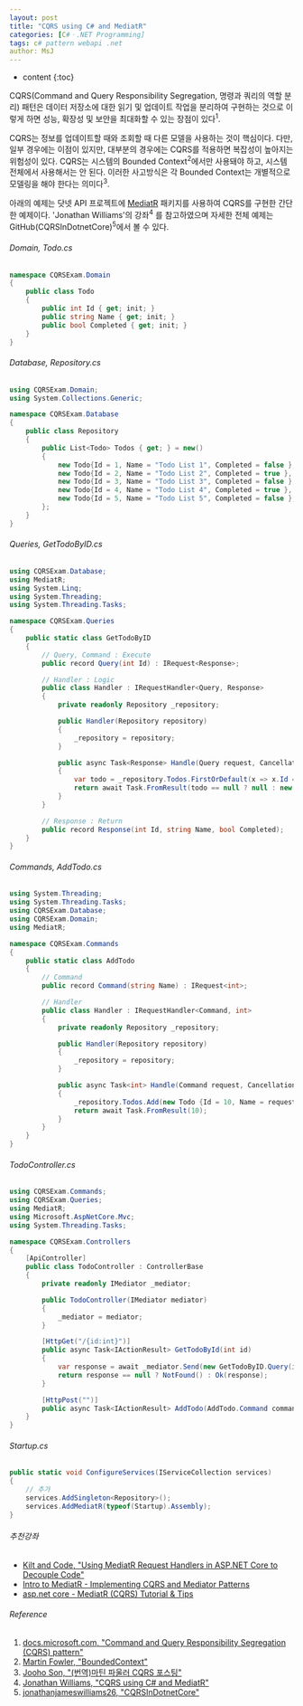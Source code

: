 ```yaml
---
layout: post
title: "CQRS using C# and MediatR"
categories: [C#ㆍ.NET Programming]
tags: c# pattern webapi .net
author: MsJ
---
```


* content
{:toc}

CQRS(Command and Query Responsibility Segregation, 명령과 쿼리의 역할 분리) 패턴은 데이터 저장소에 대한 읽기 및 업데이트 작업을 분리하여 구현하는 것으로 이렇게 하면 성능, 확장성 및 보안을 최대화할 수 있는 장점이 있다<sup>1</sup>.

CQRS는 정보를 업데이트할 때와 조회할 때 다른 모델을 사용하는 것이 핵심이다. 다만, 일부 경우에는 이점이 있지만, 대부분의 경우에는 CQRS를 적용하면 복잡성이 높아지는 위험성이 있다. CQRS는 시스템의 Bounded Context<sup>2</sup>에서만 사용돼야 하고, 시스템 전체에서 사용해서는 안 된다. 이러한 사고방식은 각 Bounded Context는 개별적으로 모델링을 해야 한다는 의미다<sup>3</sup>.

아래의 예제는 닷넷 API 프로젝트에 [MediatR](https://www.nuget.org/packages/MediatR.Extensions.Microsoft.DependencyInjection/) 패키지를 사용하여 CQRS를 구현한 간단한 예제이다. 'Jonathan Williams'의 강좌<sup>4</sup> 를 참고하였으며 자세한 전체 예제는 GitHub(CQRSInDotnetCore)<sup>5</sup>에서 볼 수 있다.





###### Domain, Todo.cs
```cs
namespace CQRSExam.Domain
{
    public class Todo
    {
        public int Id { get; init; }
        public string Name { get; init; }
        public bool Completed { get; init; }
    }
}
```

###### Database, Repository.cs
```cs
using CQRSExam.Domain;
using System.Collections.Generic;

namespace CQRSExam.Database
{
    public class Repository
    {
        public List<Todo> Todos { get; } = new()
        {
            new Todo{Id = 1, Name = "Todo List 1", Completed = false },
            new Todo{Id = 2, Name = "Todo List 2", Completed = true },
            new Todo{Id = 3, Name = "Todo List 3", Completed = false },
            new Todo{Id = 4, Name = "Todo List 4", Completed = true },
            new Todo{Id = 5, Name = "Todo List 5", Completed = false },
        };
    }
}
```

###### Queries, GetTodoByID.cs
```cs
using CQRSExam.Database;
using MediatR;
using System.Linq;
using System.Threading;
using System.Threading.Tasks;

namespace CQRSExam.Queries
{
    public static class GetTodoByID
    {
        // Query, Command : Execute
        public record Query(int Id) : IRequest<Response>;

        // Handler : Logic
        public class Handler : IRequestHandler<Query, Response>
        {
            private readonly Repository _repository;

            public Handler(Repository repository)
            {
                _repository = repository;
            }

            public async Task<Response> Handle(Query request, CancellationToken cancellationToken)
            {
                var todo = _repository.Todos.FirstOrDefault(x => x.Id == request.Id);
                return await Task.FromResult(todo == null ? null : new Response(todo.Id, todo.Name, todo.Completed));
            }
        }

        // Response : Return
        public record Response(int Id, string Name, bool Completed);
    }
}
```

###### Commands, AddTodo.cs
```cs
using System.Threading;
using System.Threading.Tasks;
using CQRSExam.Database;
using CQRSExam.Domain;
using MediatR;

namespace CQRSExam.Commands
{
    public static class AddTodo
    {
        // Command
        public record Command(string Name) : IRequest<int>;

        // Handler
        public class Handler : IRequestHandler<Command, int>
        {
            private readonly Repository _repository;

            public Handler(Repository repository)
            {
                _repository = repository;
            }

            public async Task<int> Handle(Command request, CancellationToken cancellationToken)
            {
                _repository.Todos.Add(new Todo {Id = 10, Name = request.Name});
                return await Task.FromResult(10);
            }
        }
    }
}
```

###### TodoController.cs
```cs
using CQRSExam.Commands;
using CQRSExam.Queries;
using MediatR;
using Microsoft.AspNetCore.Mvc;
using System.Threading.Tasks;

namespace CQRSExam.Controllers
{
    [ApiController]
    public class TodoController : ControllerBase
    {
        private readonly IMediator _mediator;

        public TodoController(IMediator mediator)
        {
            _mediator = mediator;
        }

        [HttpGet("/{id:int}")]
        public async Task<IActionResult> GetTodoById(int id)
        {
            var response = await _mediator.Send(new GetTodoByID.Query(id));
            return response == null ? NotFound() : Ok(response);
        }

        [HttpPost("")]
        public async Task<IActionResult> AddTodo(AddTodo.Command command) => Ok(await _mediator.Send(command));
    }
}
```

###### Startup.cs
```cs
public static void ConfigureServices(IServiceCollection services)
{
    // 추가
    services.AddSingleton<Repository>();
    services.AddMediatR(typeof(Startup).Assembly);
}
```

###### 추천강좌
* [Kilt and Code, "Using MediatR Request Handlers in ASP.NET Core to Decouple Code"](https://www.kiltandcode.com/2021/02/15/using-mediatr-request-handlers-in-aspnet-core-to-decouple-code/)
* [Intro to MediatR - Implementing CQRS and Mediator Patterns](https://www.youtube.com/watch?v=yozD5Tnd8nw&ab_channel=IAmTimCorey)
* [asp.net core - MediatR (CQRS) Tutorial & Tips](https://www.youtube.com/watch?v=xKKVW94F2bc&ab_channel=RawCoding)

###### Reference
1. [docs.microsoft.com, "Command and Query Responsibility Segregation (CQRS) pattern"](https://docs.microsoft.com/en-us/azure/architecture/patterns/cqrs)
2. [Martin Fowler, "BoundedContext"](https://www.martinfowler.com/bliki/BoundedContext.html)
3. [Jooho Son, "(번역)마틴 파울러 CQRS 포스팅"](https://medium.com/@joohotheman/%EB%B2%88%EC%97%AD-%EB%A7%88%ED%8B%B4-%ED%8C%8C%EC%9A%B8%EB%9F%AC-cqrs-%ED%8F%AC%EC%8A%A4%ED%8C%85-245c63bb1e58)
4. [Jonathan Williams, "CQRS using C# and MediatR"](https://www.youtube.com/watch?v=mdzEKGlH0_Q&ab_channel=JonathanWilliams)
5. [jonathanjameswilliams26, "CQRSInDotnetCore"](https://github.com/jonathanjameswilliams26/CQRSInDotnetCore)
